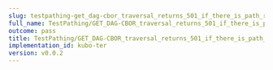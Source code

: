 ```yaml
---
slug: testpathing-get_dag-cbor_traversal_returns_501_if_there_is_path_remainder
full_name: TestPathing/GET_DAG-CBOR_traversal_returns_501_if_there_is_path_remainder
outcome: pass
title: TestPathing/GET_DAG-CBOR_traversal_returns_501_if_there_is_path_remainder
implementation_id: kubo-ter
version: v0.0.2
---
```


